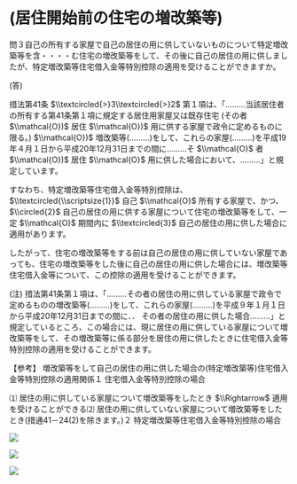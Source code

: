 # (居住開始前の住宅の増改築等)

問３自己の所有する家屋で自己の居住の用に供していないものについて特定増改築等を含・・・・む住宅の増改築等をして、その後に自己の居住の用に供しましたが、特定増改築等住宅借入金等特別控除の適用を受けることができますか。

(答)

措法第41条 $\\textcircled{>}3\\textcircled{>}2$ 第１項は、「………当該居住者の所有する第41条第１項に規定する居住用家屋又は既存住宅 (その者 $\\mathcal{O})$ 居住 $\\mathcal{O})$ 用に供する家屋で政令に定めるものに限る。) $\\mathcal{O})$ 増改築等(………)をして、これらの家屋(………)を平成19年４月１日から平成20年12月31日までの間に………そ $\\mathcal{O}$ 者 $\\mathcal{O})$ 居住 $\\mathcal{O}$ 用に供した場合において、………」と規定しています。

すなわち、特定増改築等住宅借入金等特別控除は、 $\\textcircled{\\scriptsize{1}}$ 自己 $\\mathcal{O}$ 所有する家屋で、かつ、 $\\circled{2}$ 自己の居住の用に供する家屋について住宅の増改築等をして、一定 $\\mathcal{O}$ 期間内に $\\textcircled{3}$ 自己の居住の用に供した場合に適用があります。

したがって、住宅の増改築等をする前は自己の居住の用に供していない家屋であっても、住宅の増改築等をした後に自己の居住の用に供した場合には、増改築等住宅借入金等について、この控除の適用を受けることができます。

(注) 措法第41条第１項は、「………その者の居住の用に供している家屋で政令で定めるものの増改築等(………)をして、これらの家屋(………)を平成９年１月１日から平成20年12月31日までの間に．． その者の居住の用に供した場合………」と規定しているところ、この場合には、現に居住の用に供している家屋について増改築等をして、その増改築等に係る部分を居住の用に供したときに住宅借入金等特別控除の適用を受けることができます。

【参考】 増改築等をして自己の居住の用に供した場合の(特定増改築等)住宅借入金等特別控除の適用関係１ 住宅借入金等特別控除の場合

⑴ 居住の用に供している家屋について増改築等をしたとき $\\Rightarrow$ 適用を受けることができる⑵ 居住の用に供していない家屋について増改築等をしたとき(措通41－24(2)を除きます。)２ 特定増改築等住宅借入金等特別控除の場合

![](https://www.nta.go.jp/tmp/e5bf33cd-4976-4d1b-92d1-ee1c12bd50c2/images/9cf34db3d70ba9aae9876fd5d456cb140c838969a1c6058e4937936f578d2f3d.jpg)

![](https://www.nta.go.jp/tmp/e5bf33cd-4976-4d1b-92d1-ee1c12bd50c2/images/f9a7d0a4cbefc309ad9a357bb8266aa4bc00de55064c9cf6c969db46865b2771.jpg)

![](https://www.nta.go.jp/tmp/e5bf33cd-4976-4d1b-92d1-ee1c12bd50c2/images/31a52745aaf357648afd2e5931f145bec5d4d26e834c6cad4ddc17c60d130d33.jpg)